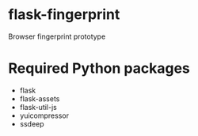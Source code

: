 flask-fingerprint
==============
Browser fingerprint prototype

# Required Python packages
* flask
* flask-assets
* flask-util-js
* yuicompressor
* ssdeep
